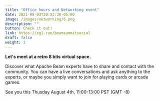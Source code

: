 ```yaml
---
title: "Office hours and Networking event"
date: 2021-08-03T20:52:20-05:00
image: /images/networking/6.png
description: ""
button: Check it out! 
link: https://sg1.run/beamsummitsocial
draft: false
weight: 1
---
```


**Let's meet at a retro 8 bits virtual space.**

Discover what Apache Beam experts have to share and contact with the community. You can have a live conversations and ask anything to the experts, or maybe you simply want to join for playing cards or arcade games. 

See you this Thusday August 4th, 11:00-13:00 PST (GMT -8)


